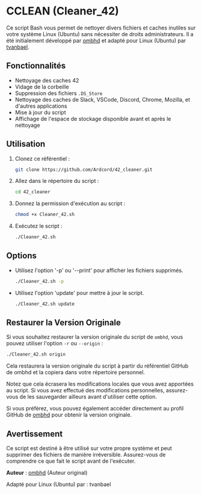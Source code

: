 # CCLEAN (Cleaner_42)

Ce script Bash vous permet de nettoyer divers fichiers et caches inutiles sur votre système Linux (Ubuntu) sans nécessiter de droits administrateurs. Il a été initialement développé par [ombhd](https://github.com/ombhd) et adapté pour Linux (Ubuntu) par [tvanbael](https://github.com/tvanbael).


## Fonctionnalités

- Nettoyage des caches 42
- Vidage de la corbeille
- Suppression des fichiers `.DS_Store`
- Nettoyage des caches de Slack, VSCode, Discord, Chrome, Mozilla, et d'autres applications
- Mise à jour du script
- Affichage de l'espace de stockage disponible avant et après le nettoyage


## Utilisation

1. Clonez ce référentiel :

   ```bash
   git clone https://github.com/Ardcord/42_cleaner.git
   ```

2. Allez dans le répertoire du script :

    ```bash
    cd 42_cleaner
    ```

3. Donnez la permission d'exécution au script :

    ```bash
    chmod +x Cleaner_42.sh
    ```

4. Exécutez le script :

    ```bash
    ./Cleaner_42.sh
    ```


## Options

  - Utilisez l'option '-p' ou '--print' pour afficher les fichiers supprimés.

    ```bash
    ./Cleaner_42.sh -p
    ```

  - Utilisez l'option 'update' pour mettre à jour le script.

    ```bash
    ./Cleaner_42.sh update
    ```


## Restaurer la Version Originale

Si vous souhaitez restaurer la version originale du script de `ombhd`, vous pouvez utiliser l'option `-r` ou `--origin` :

   ```bash
   ./Cleaner_42.sh origin
   ```
Cela restaurera la version originale du script à partir du référentiel GitHub de ombhd et la copiera dans votre répertoire personnel.

Notez que cela écrasera les modifications locales que vous avez apportées au script. Si vous avez effectué des modifications personnelles, assurez-vous de les sauvegarder ailleurs avant d'utiliser cette option.

Si vous préférez, vous pouvez également accéder directement au profil GitHub de [ombhd](https://github.com/ombhd) pour obtenir la version originale.


## Avertissement

Ce script est destiné à être utilisé sur votre propre système et peut supprimer des fichiers de manière irréversible. Assurez-vous de comprendre ce que fait le script avant de l'exécuter.


**Auteur** : [ombhd](https://github.com/ombhd) (Auteur original)

Adapté pour Linux (Ubuntu) par : tvanbael

